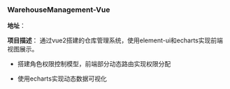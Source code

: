 ### WarehouseManagement-Vue

**地址**：

**项目描述**：
通过vue2搭建的仓库管理系统，使用element-ui和echarts实现前端视图展示。


- 搭建角色权限控制模型，前端部分动态路由实现权限分配

- 使用echarts实现动态数据可视化
